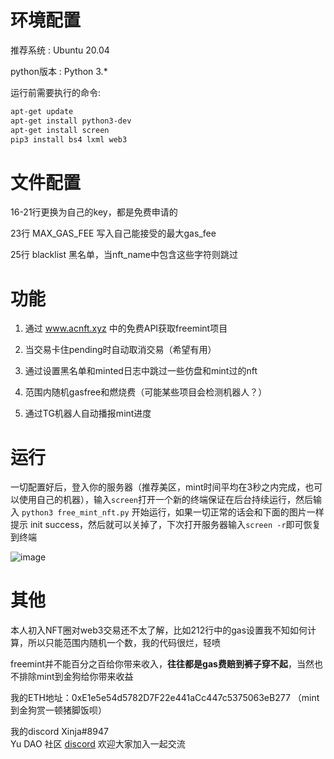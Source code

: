# 环境配置

推荐系统 : Ubuntu 20.04

python版本 : Python 3.*

运行前需要执行的命令:    
```bash
apt-get update
apt-get install python3-dev
apt-get install screen
pip3 install bs4 lxml web3
```

# 文件配置

16-21行更换为自己的key，都是免费申请的

23行 MAX_GAS_FEE 写入自己能接受的最大gas_fee

25行 blacklist 黑名单，当nft_name中包含这些字符则跳过

# 功能

1. 通过 www.acnft.xyz 中的免费API获取freemint项目

2. 当交易卡住pending时自动取消交易（希望有用）

3. 通过设置黑名单和minted日志中跳过一些仿盘和mint过的nft

4. 范围内随机gasfree和燃烧费（可能某些项目会检测机器人？）

5. 通过TG机器人自动播报mint进度

# 运行

一切配置好后，登入你的服务器（推荐美区，mint时间平均在3秒之内完成，也可以使用自己的机器），输入```screen```打开一个新的终端保证在后台持续运行，然后输入 ```python3 free_mint_nft.py``` 开始运行，如果一切正常的话会和下面的图片一样提示 init success，然后就可以关掉了，下次打开服务器输入```screen -r```即可恢复到终端   

![image](https://github.com/jungleninja/nft-free-mint-bot/blob/main/1.png)

# 其他

本人初入NFT圈对web3交易还不太了解，比如212行中的gas设置我不知如何计算，所以只能范围内随机一个数，我的代码很烂，轻喷

freemint并不能百分之百给你带来收入，**往往都是gas费赔到裤子穿不起**，当然也不排除mint到金狗给你带来收益

我的ETH地址：0xE1e5e54d5782D7F22e441aCc447c5375063eB277 （mint到金狗赏一顿猪脚饭呗）

我的discord Xinja#8947    
Yu DAO 社区 [discord](https://discord.gg/zgCCJjZv "discord") 欢迎大家加入一起交流
